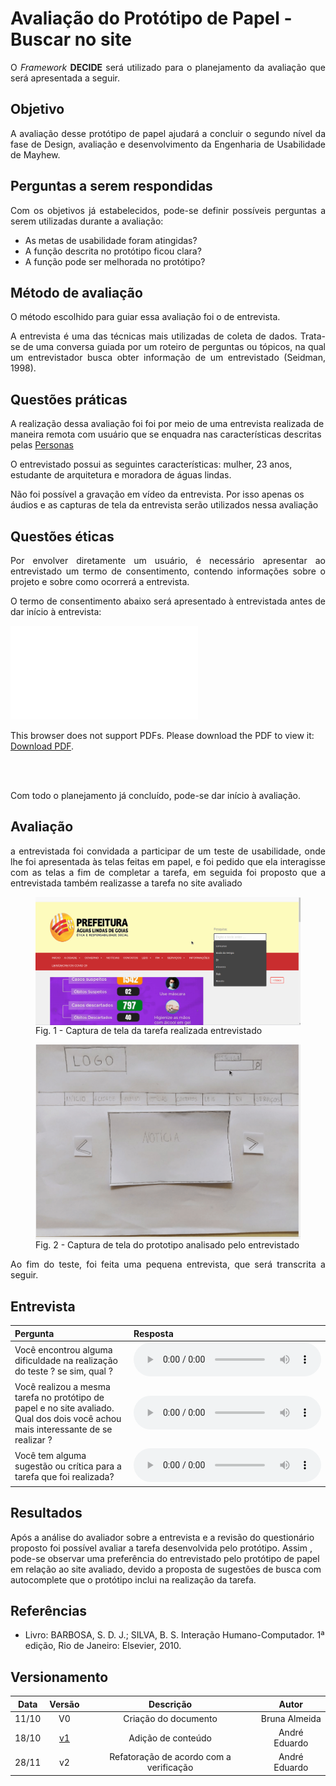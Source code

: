 # Avaliação do Protótipo de Papel - Buscar no site

<p align="justify">O <i>Framework</i> <b>DECIDE</b> será utilizado para o planejamento da avaliação que será apresentada a seguir.</p>

## Objetivo

<p align="justify">A avaliação desse protótipo de papel ajudará a concluir o segundo nível da fase de Design, avaliação e desenvolvimento da Engenharia de Usabilidade de Mayhew.</p>

## Perguntas a serem respondidas

<p align="justify">Com os objetivos já estabelecidos, pode-se definir possíveis perguntas a serem utilizadas durante a avaliação:</p>

- As metas de usabilidade foram atingidas?
- A função descrita no protótipo ficou clara?
- A função pode ser melhorada no protótipo?

## Método de avaliação

<p align="justify"> O método escolhido para guiar essa avaliação foi o de entrevista.</p>
<p align="justify">A  entrevista é uma das técnicas mais utilizadas de coleta de dados. Trata-se de uma conversa guiada por um roteiro de perguntas ou tópicos, na qual um entrevistador busca obter informação de um entrevistado (Seidman, 1998). </p>

## Questões práticas

A realização dessa avaliação foi foi por meio de uma entrevista realizada de maneira remota com usuário que se enquadra nas características descritas pelas <a href="../perfil_usuario/perfil_personas">Personas</a></p>

O entrevistado possui as seguintes características: mulher, 23 anos, estudante de arquitetura e moradora de águas lindas.

Não foi possível a gravação em vídeo da entrevista. Por isso apenas os áudios e as capturas de tela da entrevista serão utilizados nessa avaliação

## Questões éticas

<p align="justify">Por envolver diretamente um usuário, é necessário apresentar ao entrevistado um termo de consentimento, contendo informações sobre o projeto e sobre como ocorrerá a entrevista.</p>
<p align="justify">O termo de consentimento abaixo será apresentado à entrevistada antes de dar início à entrevista:</p>

<object data="../../imagens/TERMO_DE_CONSENTIMENTO_prot_papel.pdf" type="application/pdf" width="700px" height="500px">
<embed src="../../imagens/TERMO_DE_CONSENTIMENTO_prot_papel.pdf">
        <p>This browser does not support PDFs. Please download the PDF to view it: <a href="../../imagens/TERMO_DE_CONSENTIMENTO_prot_papel.pdf">Download PDF</a>.</p>
    </embed>
</object>
<br></br>

<p align="justify">Com todo o planejamento já concluído, pode-se dar início à avaliação.</p>

## Avaliação

<p align="justify">a entrevistada  foi convidada a participar de um teste de usabilidade, onde lhe foi apresentada às telas feitas em papel, e foi pedido que ela interagisse com as telas a fim de completar a tarefa, em seguida foi proposto que a entrevistada também realizasse a tarefa no site avaliado</p>

<figure>
<img align=center width="600" src="../../imagens/avaliacao/coleta_dados.gif">
<br>
<figcaption>Fig. 1 - Captura de tela da tarefa realizada entrevistado </a></figcaption>
</figure>
<figure>
<img align=center width="600" src="../../imagens/papel/papel_busca.gif">
<br>
<figcaption>Fig. 2 - Captura de tela do prototipo analisado pelo entrevistado  </a></figcaption>
</figure>

<p align="justify">Ao fim do teste, foi feita uma pequena entrevista, que será transcrita a seguir.</p>

## Entrevista

| Pergunta                                                                                                                           | Resposta                                                                                  |
| :--------------------------------------------------------------------------------------------------------------------------------- | :---------------------------------------------------------------------------------------- |
| Você encontrou alguma dificuldade na realização do teste ? se sim, qual ?                                                          | <audio controls><source src="../../imagens/papel/audio_01.mp3" type="audio/mpeg"></audio> |
| Você realizou a mesma tarefa no protótipo de papel e no site avaliado. Qual dos dois você achou mais interessante de se realizar ? | <audio controls><source src="../../imagens/papel/audio_02.mp3" type="audio/mpeg"></audio> |
| Você tem alguma sugestão ou crítica para a tarefa que foi realizada?                                                               | <audio controls><source src="../../imagens/papel/audio_03.mp3" type="audio/mpeg"></audio> |

## Resultados

Após a análise do avaliador sobre a entrevista e a revisão do questionário proposto foi possível avaliar a tarefa desenvolvida pelo protótipo. Assim , pode-se observar uma preferência do entrevistado pelo protótipo de papel em relação ao site avaliado, devido a proposta de sugestões de busca com autocomplete que o protótipo inclui na realização da tarefa.

## Referências

- Livro: BARBOSA, S. D. J.; SILVA, B. S. Interação Humano-Computador. 1ª edição, Rio de Janeiro: Elsevier, 2010.

## Versionamento

| Data  |                Versão                |                Descrição                |     Autor     |
| :---: | :----------------------------------: | :-------------------------------------: | :-----------: |
| 11/10 |                  V0                  |          Criação do documento           | Bruna Almeida |
| 18/10 | <a href="../av_prototipo2_v1">v1</a> |           Adição de conteúdo            | André Eduardo |
| 28/11 |                  v2                  | Refatoração de acordo com a verificação | André Eduardo |
